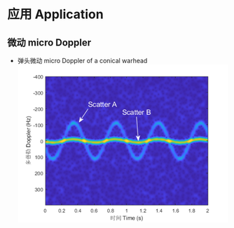 # 应用 Application

## 微动 micro Doppler

* 弹头微动 micro Doppler of a conical warhead
![micro_doppler_war](./image/mD_war.png)
